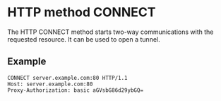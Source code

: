 # HTTP method CONNECT

The HTTP CONNECT method starts two-way
communications with the requested resource. It can
be used to open a tunnel.

## Example

```http
CONNECT server.example.com:80 HTTP/1.1
Host: server.example.com:80
Proxy-Authorization: basic aGVsbG86d29ybGQ=
``` 
